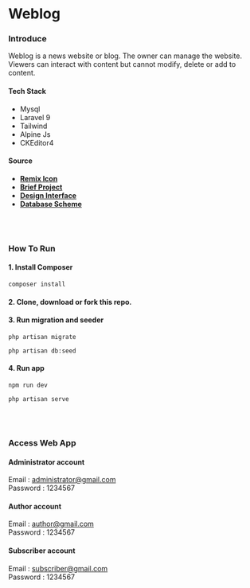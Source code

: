 # Weblog

### Introduce
Weblog is a news website or blog. The owner can manage the website. Viewers can interact with content but cannot modify, delete or add to content.

#### Tech Stack

- Mysql
- Laravel 9
- Tailwind
- Alpine Js
- CKEditor4

#### Source

- **[Remix Icon](https://remixicon.com/)**
- **[Brief Project](https://www.figma.com/file/oXhXA0dZcUnzttIfp2yW77/Weblog-Brief?node-id=0%3A1)**
- **[Design Interface](https://www.figma.com/file/TapCx8O6ySaMkqchFUZH7E/Design?node-id=15%3A2078&t=3UYPvyvouZzkusW8-1)**
- **[Database Scheme](https://dbdiagram.io/d/63d879b4296d97641d7d31dc)**

<br>
<br>

### How To Run

#### 1. Install Composer
```
composer install
```

#### 2. Clone, download or fork this repo.

#### 3. Run migration and seeder
```
php artisan migrate

php artisan db:seed
```

#### 4. Run app
```
npm run dev

php artisan serve
```

<br>
<br>

### Access Web App

#### Administrator account
Email : administrator@gmail.com \
Password : 1234567

#### Author account
Email : author@gmail.com \
Password : 1234567

#### Subscriber account
Email : subscriber@gmail.com \
Password : 1234567